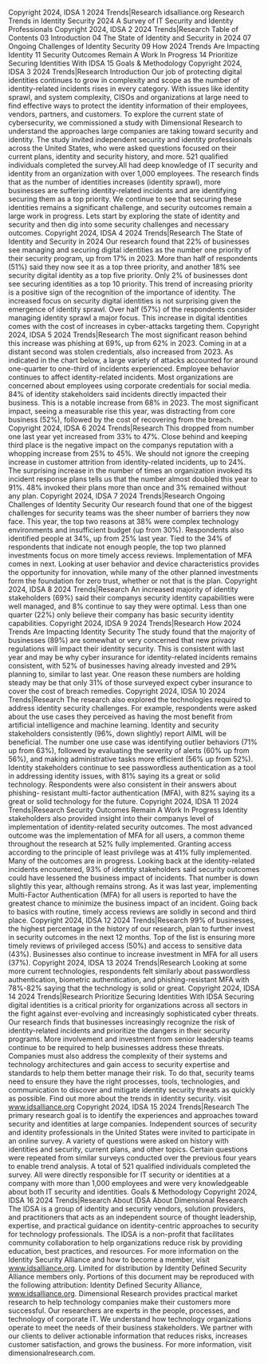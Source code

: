 Copyright 2024, IDSA
1
2024 Trends\|Research
idsalliance.org
Research
Trends in Identity Security
2024
A Survey of IT Security and Identity Professionals
Copyright 2024, IDSA
2
2024 Trends\|Research
Table of Contents
03
Introduction
04
The State of Identity and Security in 2024
07
Ongoing Challenges of Identity Security
09
How 2024 Trends Are Impacting Identity
11
Security Outcomes Remain A Work In Progress
14
Prioritize Securing Identities With IDSA
15
Goals \& Methodology
Copyright 2024, IDSA
3
2024 Trends\|Research
Introduction
Our job of protecting digital identities continues to grow 
in complexity and scope as the number of identity\-related 
incidents rises in every category. With issues like identity sprawl, 
and system complexity, CISOs and organizations at large need 
to find effective ways to protect the identity information of their 
employees, vendors, partners, and customers. 
To explore the current state of cybersecurity, we commissioned 
a study with Dimensional Research to understand the 
approaches large companies are taking toward security and 
identity. The study invited independent security and identity 
professionals across the United States, who were asked 
questions focused on their current plans, identity and security 
history, and more. 521 qualified individuals completed the 
survey.All had deep knowledge of IT security and identity from 
an organization with over 1,000 employees. 
The research finds that as the number of identities increases 
(identity sprawl), more businesses are suffering identity\-related 
incidents and are identifying securing them as a top priority. 
We continue to see that securing these identities remains a 
significant challenge, and security outcomes remain a large 
work in progress. 
Lets start by exploring the state of identity and security and 
then dig into some security challenges and necessary outcomes.
Copyright 2024, IDSA
4
2024 Trends\|Research
The State of Identity and Security in 2024
Our research found that 22% of businesses see managing and securing digital identities as the number one 
priority of their security program, up from 17% in 2023\. More than half of respondents (51%) said they now see it 
as a top three priority, and another 18% see security digital identity as a top five priority. Only 2% of businesses 
dont see securing identities as a top 10 priority. This trend of increasing priority is a positive sign of the 
recognition of the importance of identity.
The increased focus on security digital 
identities is not surprising given the 
emergence of identity sprawl. Over 
half (57%) of the respondents consider 
managing identity sprawl a major focus.
This increase in digital identities comes 
with the cost of increases in cyber\-attacks 
targeting them.
Copyright 2024, IDSA
5
2024 Trends\|Research
The most significant reason behind this increase was phishing at 69%, up from 62% in 2023\. Coming in at a 
distant second was stolen credentials, also increased from 2023\. As indicated in the chart below, a large 
variety of attacks accounted for around one\-quarter to one\-third of incidents experienced.
Employee behavior continues to affect 
identity\-related incidents. Most organizations 
are concerned about employees using 
corporate credentials for social media.
84% of identity stakeholders said incidents 
directly impacted their business. This is a 
notable increase from 68% in 2023\. The most 
significant impact, seeing a measurable rise 
this year, was distracting from core business 
(52%), followed by the cost of recovering from 
the breach.
Copyright 2024, IDSA
6
2024 Trends\|Research
This dropped from number one last year yet increased from 33% to 47%. Close behind and keeping third place 
is the negative impact on the companys reputation with a whopping increase from 25% to 45%. We should not 
ignore the creeping increase in customer attrition from identity\-related incidents, up to 24%.
The surprising increase in the number of times an organization invoked its incident response plans tells us 
that the number almost doubled this year to 91%. 48% invoked their plans more than once and 3% remained 
without any plan.
Copyright 2024, IDSA
7
2024 Trends\|Research
Ongoing Challenges of Identity Security
Our research found that one of the biggest challenges for security teams was the sheer number of barriers they 
now face. This year, the top two reasons at 38% were complex technology environments and insufficient budget 
(up from 30%). Respondents also identified people at 34%, up from 25% last year.
Tied to the 34% of respondents that indicate not enough people, the top two planned investments focus 
on more timely access reviews. Implementation of MFA comes in next. Looking at user behavior and device 
characteristics provides the opportunity for innovation, while many of the other planned investments form the 
foundation for zero trust, whether or not that is the plan.
Copyright 2024, IDSA
8
2024 Trends\|Research
An increased majority of identity stakeholders (69%) said their companys security identity capabilities were 
well managed, and 8% continue to say they were optimal. Less than one quarter (22%) only believe their 
company has basic security identity capabilities.
Copyright 2024, IDSA
9
2024 Trends\|Research
How 2024 Trends Are Impacting Identity Security
The study found that the majority of businesses (89%) are somewhat or very concerned that new privacy 
regulations will impact their identity security. This is consistent with last year and may be why cyber insurance for 
identity\-related incidents remains consistent, with 52% of businesses having already invested and 29% planning 
to, similar to last year.
One reason these numbers are holding steady may be that only 31% of those surveyed expect cyber insurance to 
cover the cost of breach remedies.
Copyright 2024, IDSA
10
2024 Trends\|Research
The research also explored the technologies required to address identity security challenges. For example, 
respondents were asked about the use cases they perceived as having the most benefit from artificial 
intelligence and machine learning. Identity and security stakeholders consistently (96%, down slightly) report 
AIML will be beneficial. The number one use case was identifying outlier behaviors (71% up from 63%), 
followed by evaluating the severity of alerts (60% up from 56%), and making administrative tasks more 
efficient (56% up from 52%).
Identity stakeholders continue to see passwordless authentication as a tool in addressing identity issues, with 
81% saying its a great or solid technology. Respondents were also consistent in their answers about phishing\-
resistant multi\-factor authentication (MFA), with 82% saying its a great or solid technology for the future.
Copyright 2024, IDSA
11
2024 Trends\|Research
Security Outcomes Remain A Work In Progress
Identity stakeholders also provided insight into their companys level of implementation of identity\-related 
security outcomes. The most advanced outcome was the implementation of MFA for all users, a common theme 
throughout the research at 52% fully implemented. Granting access according to the principle of least privilege 
was at 41% fully implemented. Many of the outcomes are in progress.
Looking back at the identity\-related incidents encountered, 93% of identity stakeholders said security outcomes 
could have lessened the business impact of incidents. That number is down slightly this year, although remains 
strong. As it was last year, implementing Multi\-Factor Authentication (MFA) for all users is reported to have the 
greatest chance to minimize the business impact of an incident. Going back to basics with routine, timely access 
reviews are solidly in second and third place.
Copyright 2024, IDSA
12
2024 Trends\|Research
99% of businesses, the highest percentage in the history of our research, plan to further invest in security outcomes 
in the next 12 months. Top of the list is ensuring more timely reviews of privileged access (50%) and access to 
sensitive data (43%). Businesses also continue to increase investment in MFA for all users (37%).
Copyright 2024, IDSA
13
2024 Trends\|Research
Looking at some more current technologies, respondents felt similarly about passwordless authentication, 
biometric authentication, and phishing\-resistant MFA with 78%\-82% saying that the technology is solid or great.
Copyright 2024, IDSA
14
2024 Trends\|Research
Prioritize Securing Identities With IDSA
Securing digital identities is a critical priority for organizations across all sectors in the fight 
against ever\-evolving and increasingly sophisticated cyber threats. Our research finds that 
businesses increasingly recognize the risk of identity\-related incidents and prioritize the dangers 
in their security programs.
More involvement and investment from senior leadership teams continue to be required to help 
businesses address these threats. Companies must also address the complexity of their systems 
and technology architectures and gain access to security expertise and standards to help them 
better manage their risk. To do that, security teams need to ensure they have the right processes, 
tools, technologies, and communication to discover and mitigate identity security threats as 
quickly as possible.
Find out more about the 
trends in identity security. 
visit www.idsalliance.org
Copyright 2024, IDSA
15
2024 Trends\|Research
The primary research goal is to identify the experiences and approaches toward security and 
identities at large companies.
Independent sources of security and identity professionals in the United States were invited to 
participate in an online survey. A variety of questions were asked on history with identities and 
security, current plans, and other topics. Certain questions were repeated from similar surveys 
conducted over the previous four years to enable trend analysis. 
A total of 521 qualified individuals completed the survey. All were directly responsible 
for IT security or identities at a company with more than 1,000 employees and were very 
knowledgeable about both IT security and identities.
Goals \& Methodology
Copyright 2024, IDSA
16
2024 Trends\|Research
About IDSA 
About Dimensional Research 
The IDSA is a group of identity and security vendors, solution providers, and 
practitioners that acts as an independent source of thought leadership, expertise, 
and practical guidance on identity\-centric approaches to security for technology 
professionals. The IDSA is a non\-profit that facilitates community collaboration to 
help organizations reduce risk by providing education, best practices, and resources.
For more information on the Identity Security Alliance and how to become a
member, visit www.idsalliance.org.
Limited for distribution by Identity Defined Security Alliance members only. 
Portions of this document may be reproduced with the following attribution: Identity Defined 
Security Alliance, www.idsalliance.org. 
Dimensional Research provides practical market research to help technology 
companies make their customers more successful. Our researchers are experts in the 
people, processes, and technology of corporate IT. We understand how technology 
organizations operate to meet the needs of their business stakeholders. We partner 
with our clients to deliver actionable information that reduces risks, increases 
customer satisfaction, and grows the business.
For more information, visit dimensionalresearch.com.